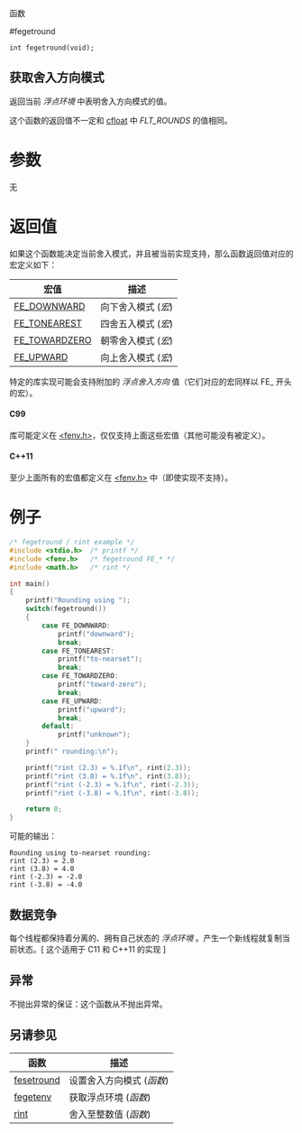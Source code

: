 函数

#fegetround

`int fegetround(void);`

## 获取舍入方向模式

返回当前 _浮点环境_ 中表明舍入方向模式的值。

这个函数的返回值不一定和 [cfloat](../cfloat/README.md) 中 _FLT_ROUNDS_ 的值相同。

# 参数

无


# 返回值

如果这个函数能决定当前舍入模式，并且被当前实现支持，那么函数返回值对应的宏定义如下：

宏值                               | 描述
---------------------------------- | -------------------
[FE\_DOWNWARD](FE_DOWNWARD.md)     | 向下舍入模式 (_宏_)
[FE\_TONEAREST](FE_TONEAREST.md)   | 四舍五入模式 (_宏_)
[FE\_TOWARDZERO](FE_TOWARDZERO.md) | 朝零舍入模式 (_宏_)
[FE\_UPWARD](FE_UPWARD.md)         | 向上舍入模式 (_宏_)

特定的库实现可能会支持附加的 _浮点舍入方向_ 值（它们对应的宏同样以 FE_ 开头的宏）。

#### C99

库可能定义在 [\<fenv.h\>](README.md)，仅仅支持上面这些宏值（其他可能没有被定义）。

#### C++11

至少上面所有的宏值都定义在 [\<fenv.h\>](README.md) 中（即使实现不支持）。


# 例子

```cpp
/* fegetround / rint example */
#include <stdio.h>	/* printf */
#include <fenv.h>	/* fegetround FE_* */
#include <math.h>	/* rint */

int main()
{
	printf("Rounding using ");
	switch(fegetround())
	{
		case FE_DOWNWARD:
			printf("downward");
			break;
		case FE_TONEAREST:
			printf("to-nearset");
			break;
		case FE_TOWARDZERO:
			printf("toward-zero");
			break;
		case FE_UPWARD:
			printf("upward");
			break;
		default:
			printf("unknown");
	}
	printf(" rounding:\n");

	printf("rint (2.3) = %.1f\n", rint(2.3));
	printf("rint (3.8) = %.1f\n", rint(3.8));
	printf("rint (-2.3) = %.1f\n", rint(-2.3));
	printf("rint (-3.8) = %.1f\n", rint(-3.8));

	return 0;
}
```

可能的输出：  
```
Rounding using to-nearset rounding:
rint (2.3) = 2.0
rint (3.8) = 4.0
rint (-2.3) = -2.0
rint (-3.8) = -4.0
```

## 数据竞争

每个线程都保持着分离的、拥有自己状态的 _浮点环境_ 。产生一个新线程就复制当前状态。[ 这个适用于 C11 和 C++11 的实现 ]


## 异常

不抛出异常的保证：这个函数从不抛出异常。  


## 另请参见

函数                        | 描述
--------------------------- | -------------------------
[fesetround](fesetround.md) | 设置舍入方向模式 (_函数_)
[fegetenv](fegetenv.md)     | 获取浮点环境 (_函数_)
[rint](../cmath/rint.md)    | 舍入至整数值 (_函数_)
